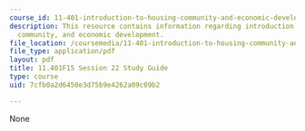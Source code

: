 ```yaml
---
course_id: 11-401-introduction-to-housing-community-and-economic-development-fall-2015
description: This resource contains information regarding introduction to housing,
  community, and economic development.
file_location: /coursemedia/11-401-introduction-to-housing-community-and-economic-development-fall-2015/7cfb0a2d6450e3d75b9e4262a09c09b2_MIT11_401F15_Session22.pdf
file_type: application/pdf
layout: pdf
title: 11.401F15 Session 22 Study Guide
type: course
uid: 7cfb0a2d6450e3d75b9e4262a09c09b2

---
```

None
